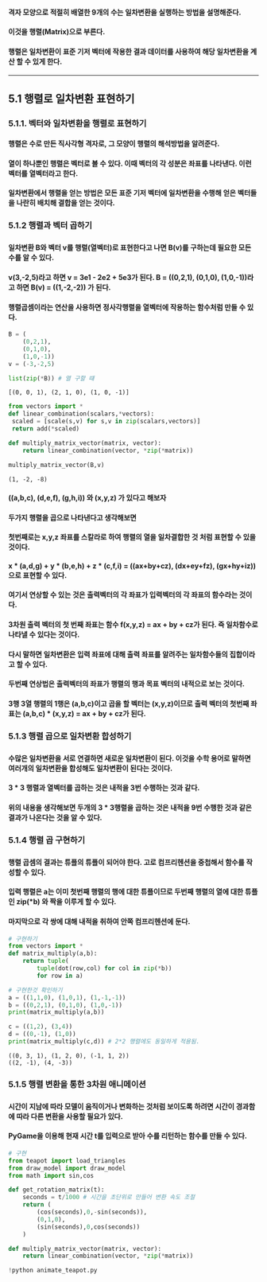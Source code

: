 #### 격자 모양으로 적절히 배열한 9개의 수는 일차변환을 실행하는 방법을 설명해준다. 
#### 이것을 행렬(Matrix)으로 부른다. 
#### 행렬은 일차변환이 표준 기저 벡터에 작용한 결과 데이터를 사용하여 해당 일차변환을 계산 할 수 있게 한다.

----------------------------

## 5.1 행렬로 일차변환 표현하기
###  
### 5.1.1. 벡터와 일차변환을 행렬로 표현하기
####   
#### 행렬은 수로 만든 직사각형 격자로, 그 모양이 행렬의 해석방법을 알려준다.
#### 열이 하나뿐인 행렬은 벡터로 볼 수 있다. 이때 벡터의 각 성분은 좌표를 나타낸다. 이런 벡터를 열벡터라고 한다.
#### 일차변환에서 행렬을 얻는 방법은 모든 표준 기저 벡터에 일차변환을 수행해 얻은 벡터들을 나란히 배치해 결합을 얻는 것이다.
###  
### 5.1.2 행렬과 벡터 곱하기
###  
#### 일차변환 B와 벡터 v를 행렬(열벡터)로 표현한다고 나면 B(v)를 구하는데 필요한 모든 수를 알 수 있다.
#### v(3,-2,5)라고 하면 v = 3e1 - 2e2 + 5e3가 된다. B = ((0,2,1), (0,1,0), (1,0,-1))라고 하면 B(v) = ((1,-2,-2)) 가 된다.
#### 행렬곱셈이라는 연산을 사용하면 정사각행렬을 열벡터에 작용하는 함수처럼 만들 수 있다.


```python
B = (
    (0,2,1),
    (0,1,0),
    (1,0,-1))
v = (-3,-2,5)

```


```python
list(zip(*B)) # 열 구할 떄
```




    [(0, 0, 1), (2, 1, 0), (1, 0, -1)]




```python
from vectors import *
def linear_combination(scalars,*vectors):
 scaled = [scale(s,v) for s,v in zip(scalars,vectors)]
 return add(*scaled)

def multiply_matrix_vector(matrix, vector):
    return linear_combination(vector, *zip(*matrix))
```


```python
multiply_matrix_vector(B,v)
```




    (1, -2, -8)



#### ((a,b,c), (d,e,f), (g,h,i)) 와 (x,y,z) 가 있다고 해보자
#### 두가지 행렬을 곱으로 나타낸다고 생각해보면
#### 첫번째로는 x,y,z 좌표를 스칼라로 하여 행렬의 열을 일차결합한 것 처럼 표현할 수 있을 것이다.
#### x * (a,d,g) + y * (b,e,h) + z * (c,f,i) = ((ax+by+cz), (dx+ey+fz), (gx+hy+iz))으로 표현할 수 있다.
#### 여기서 연상할 수 있는 것은 출력벡터의 각 좌표가 입력벡터의 각 좌표의 함수라는 것이다.
#### 3차원 출력 벡터의 첫 번째 좌표는 함수 f(x,y,z) = ax + by + cz가 된다. 즉 일차함수로 나타낼 수 있다는 것이다.
#### 다시 말하면 일차변환은 입력 좌표에 대해 출력 좌표를 알려주는 일차함수들의 집합이라고 할 수 있다.
#### 두번째 연상법은 출력벡터의 좌표가 행렬의 행과 목표 벡터의 내적으로 보는 것이다. 
#### 3행 3열 행렬의 1행은 (a,b,c)이고 곱을 할 벡터는 (x,y,z)이므로 출력 벡터의 첫번째 좌표는 (a,b,c) * (x,y,z) = ax + by + cz가 된다.


### 5.1.3 행렬 곱으로 일차변환 합성하기
###
#### 수많은 일차변환을 서로 연결하면 새로운 일차변환이 된다. 이것을 수학 용어로 말하면 여러개의 일차변환을 합성해도 일차변환이 된다는 것이다.
#### 3 * 3 행렬과 열벡터를 곱하는 것은 내적을 3번 수행하는 것과 같다.
#### 위의 내용을 생각해보면 두개의 3 * 3행렬을 곱하는 것은 내적을 9번 수행한 것과 같은 결과가 나온다는 것을 알 수 있다.
###  
### 5.1.4 행렬 곱 구현하기
###   
#### 행렬 곱셈의 결과는 튜플의 튜플이 되어야 한다. 고로 컴프리헨션을 중첩해서 함수를 작성할 수 있다.
#### 입력 행렬은 a는 이미 첫번째 행렬의 행에 대한 튜플이므로 두번째 행렬의 열에 대한 튜플인 zip(*b) 와 짝을 이루게 할 수 있다.
#### 마지막으로 각 쌍에 대해 내적을 취하여 안쪽 컴프리헨션에 둔다.


```python
# 구현하기
from vectors import *
def matrix_multiply(a,b):
    return tuple(
        tuple(dot(row,col) for col in zip(*b))
        for row in a)
```


```python
# 구현한것 확인하기
a = ((1,1,0), (1,0,1), (1,-1,-1))
b = ((0,2,1), (0,1,0), (1,0,-1))
print(matrix_multiply(a,b))

c = ((1,2), (3,4))
d = ((0,-1), (1,0))
print(matrix_multiply(c,d)) # 2*2 행렬에도 동일하게 적용됨.
```

    ((0, 3, 1), (1, 2, 0), (-1, 1, 2))
    ((2, -1), (4, -3))
    

### 5.1.5 행렬 변환을 통한 3차원 애니메이션
###  
#### 시간이 지남에 따라 모델이 움직이거나 변화하는 것처럼 보이도록 하려면 시간이 경과함에 따라 다른 변환을 사용할 필요가 있다.
#### PyGame을 이용해 현재 시간 t를 입력으로 받아 수를 리턴하는 함수를 만들 수 있다.



```python
# 구현
from teapot import load_triangles
from draw_model import draw_model
from math import sin,cos

def get_rotation_matrix(t): 
    seconds = t/1000 # 시간을 초단위로 만들어 변환 속도 조절
    return (
        (cos(seconds),0,-sin(seconds)),
        (0,1,0),
        (sin(seconds),0,cos(seconds))
    )

```


```python
def multiply_matrix_vector(matrix, vector):
    return linear_combination(vector, *zip(*matrix))

!python animate_teapot.py

```
